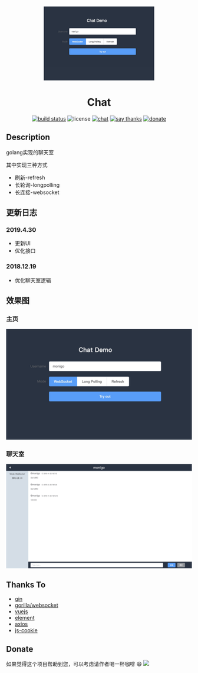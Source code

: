 <p align="center">
    <img src="doc/image/index.jpg" alt="pyecharts logo" width=300 height=200 />
</p>
<h1 align=center>Chat</h1>

<p align=center>
<a href="https://travis-ci.org/monigo/chat-room" ><img src="https://travis-ci.org/monigo/chat-room.svg?branch=master" alt="build status" /></a>
<img src="https://img.shields.io/packagist/l/doctrine/orm.svg" alt="license" />
<a href="https://gitter.im/monigo-dev/project-chat-room"><img alt="chat" src="https://img.shields.io/gitter/room/nwjs/nw.js.svg" /></a>
<a href="https://saythanks.io/to/monigo"><img alt="say thanks" src="https://img.shields.io/badge/Say%20Thanks-!-1EAEDB.svg" /></a>
<a href="https://github.com/monigo/donate"><img alt="donate" src="https://img.shields.io/badge/%24-donate-ff69b4.svg?style=flat-square"></a>
</p>

## Description

golang实现的聊天室

其中实现三种方式

- 刷新-refresh
- 长轮询-longpolling
- 长连接-websocket

## 更新日志

### 2019.4.30

- 更新UI
- 优化接口

### 2018.12.19

- 优化聊天室逻辑

## 效果图

### 主页

![首页](./doc/image/index.jpg)

### 聊天室

![聊天室](./doc/image/room.jpg)

## Thanks To

- [gin](https://github.com/gin-gonic/gin)
- [gorilla/websocket](https://github.com/gorilla/websocket)
- [vuejs](https://github.com/vuejs/vue)
- [element](https://github.com/ElemeFE/element)
- [axios](https://github.com/axios/axios)
- [js-cookie](https://github.com/js-cookie/js-cookie)

## Donate

如果觉得这个项目帮助到您，可以考虑请作者喝一杯咖啡 😄 [![](https://img.shields.io/badge/%24-donate-ff69b4.svg?style=flat-square)](https://github.com/monigo/donate)